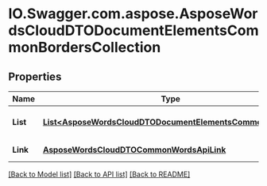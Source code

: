 # IO.Swagger.com.aspose.AsposeWordsCloudDTODocumentElementsCommonBordersCollection
## Properties

Name | Type | Description | Notes
------------ | ------------- | ------------- | -------------
**List** | [**List&lt;AsposeWordsCloudDTODocumentElementsCommonBorder&gt;**](AsposeWordsCloudDTODocumentElementsCommonBorder.md) | Collection of comments | [optional] 
**Link** | [**AsposeWordsCloudDTOCommonWordsApiLink**](AsposeWordsCloudDTOCommonWordsApiLink.md) | Link to the document. | [optional] 

[[Back to Model list]](../README.md#documentation-for-models) [[Back to API list]](../README.md#documentation-for-api-endpoints) [[Back to README]](../README.md)

